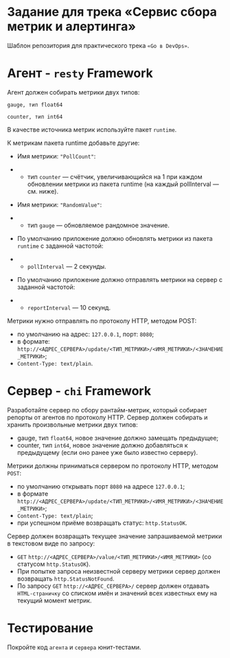 # Задание для трека «Сервис сбора метрик и алертинга»

Шаблон репозитория для практического трека `«Go в DevOps»`.

# Агент - `resty` Framework
Агент должен собирать метрики двух типов:
```
gauge, тип float64
```
```
counter, тип int64
```
В качестве источника метрик используйте пакет `runtime`.

К метрикам пакета runtime добавьте другие:
- Имя метрики: `"PollCount"`: 
- - тип `counter` — счётчик, увеличивающийся на 1 при каждом обновлении метрики из пакета runtime (на каждый pollInterval — см. ниже).
- Имя метрики: `"RandomValue"`: 
- - тип `gauge` — обновляемое рандомное значение.

- По умолчанию приложение должно обновлять метрики из пакета `runtime` с заданной частотой: 
- - `pollInterval` — 2 секунды.
- По умолчанию приложение должно отправлять метрики на сервер с заданной частотой: 
- - `reportInterval` — 10 секунд.

Метрики нужно отправлять по протоколу HTTP, методом POST:
- по умолчанию на адрес: `127.0.0.1`, порт: `8080`;
- в формате: `http://<АДРЕС_СЕРВЕРА>/update/<ТИП_МЕТРИКИ>/<ИМЯ_МЕТРИКИ>/<ЗНАЧЕНИЕ_МЕТРИКИ>`;
- `Content-Type: text/plain`.


# Сервер - `chi` Framework
Разработайте сервер по сбору рантайм-метрик, который собирает репорты от агентов по протоколу HTTP.
Сервер должен собирать и хранить произвольные метрики двух типов:
- gauge, тип `float64`, новое значение должно замещать предыдущее;
- counter, тип `int64`, новое значение должно добавляться к предыдущему (если оно ранее уже было известно серверу).

Метрики должны приниматься сервером по протоколу HTTP, методом `POST`:
- по умолчанию открывать порт `8080` на адресе `127.0.0.1`;
- в формате `http://<АДРЕС_СЕРВЕРА>/update/<ТИП_МЕТРИКИ>/<ИМЯ_МЕТРИКИ>/<ЗНАЧЕНИЕ_МЕТРИКИ>`;
- `Content-Type: text/plain`;
- при успешном приёме возвращать статус: `http.StatusOK`.

Сервер должен возвращать текущее значение запрашиваемой метрики в текстовом виде по запросу:
- `GET` `http://<АДРЕС_СЕРВЕРА>/value/<ТИП_МЕТРИКИ>/<ИМЯ_МЕТРИКИ>` (со статусом `http.StatusOK`).
- При попытке запроса неизвестной серверу метрики сервер должен возвращать `http.StatusNotFound`.
- По запросу `GET` `http://<АДРЕС_СЕРВЕРА>/` сервер должен отдавать `HTML-страничку` со списком имён и значений всех известных ему на текущий момент метрик.


# Тестирование
Покройте код `агента` и `сервера` юнит-тестами.



